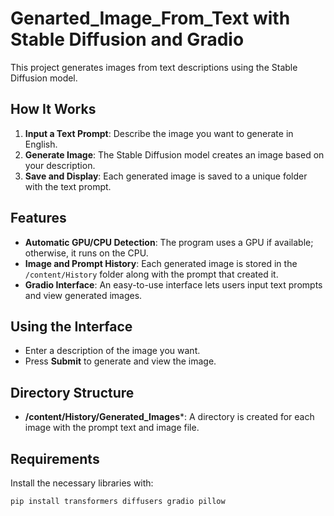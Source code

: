 # Genarted_Image_From_Text with Stable Diffusion and Gradio
This project generates images from text descriptions using the Stable Diffusion model.

## How It Works
1. **Input a Text Prompt**: Describe the image you want to generate in English.
2. **Generate Image**: The Stable Diffusion model creates an image based on your description.
3. **Save and Display**: Each generated image is saved to a unique folder with the text prompt.

## Features
- **Automatic GPU/CPU Detection**: The program uses a GPU if available; otherwise, it runs on the CPU.
- **Image and Prompt History**: Each generated image is stored in the `/content/History` folder along with the prompt that created it.
- **Gradio Interface**: An easy-to-use interface lets users input text prompts and view generated images.

## Using the Interface
- Enter a description of the image you want.
- Press **Submit** to generate and view the image.

## Directory Structure
- **/content/History/Generated_Images***: A directory is created for each image with the prompt text and image file.

## Requirements
Install the necessary libraries with:
```bash
pip install transformers diffusers gradio pillow
